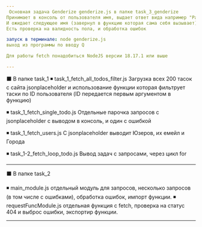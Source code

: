 ```yaml
---
 Основная задача Genderize genderize.js в папке task_3_genderize
Принимает в консоль от пользователя имя, выдает ответ вида например "Pavel is male"
И ожидает следующее имя (завернул в функцию которая сама себя вызывает)
Есть проверка на валидность пола, и обработка ошибок

запуск в терминале: node genderize.js
выход из программы по вводу Q

Для работы fetch понадобиться NodeJS версии 18.17.1 или выше

---
```


⬛ В папке task_1
◾ task_1_fetch_all_todos_filter.js
Загрузка всех 200 тасок с сайта jsonplaceholder и использование функции которая фильтрует таски по ID пользователя (ID передается первым аргументом в функцию)

◾ task_1_fetch_single_todo.js
Отдельные парочка запросов с jsonplaceholder с выводом в консоль, и один с ошибкой

◾ task_1_fetch_users.js
С jsonplaceholder выводит Юзеров, их емейл и Города

◾ task_1-2_fetch_loop_todo.js
Вывод задач с запросами, через цикл for

---

⬛ В папке task_2

◾ main_module.js
отдельный модуль для запросов, несколько запросов (в том числе с ошибками),
обработка ошибок, импорт функции.
◾ requestFuncModule.js
отдельная функция с fetch, проверка на статус 404 и выброс ошибки,
экспортир функции.

---
